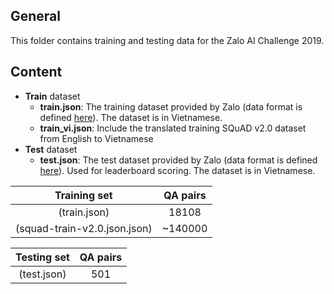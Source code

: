 ## General
This folder contains training and testing data for the Zalo AI Challenge 2019.

## Content
- **Train** dataset
    - **train.json**: The training dataset provided by Zalo (data format is defined [here](https://challenge.zalo.ai/portal/question-answering/data)). The dataset is in Vietnamese.
	- **train_vi.json**: Include the translated training SQuAD v2.0 dataset from English to Vietnamese
- **Test** dataset
    - **test.json**: The test dataset provided by Zalo (data format is defined [here](https://challenge.zalo.ai/portal/question-answering/data)). Used for leaderboard scoring. The dataset is in Vietnamese.

| Training set | QA pairs |
|:-:|:-:|
| (train.json) | 18108 |
| (squad-train-v2.0.json.json) | ~140000 |	

| Testing set |	QA pairs |	
|:-:|:-:|
|(test.json) | 501 |
